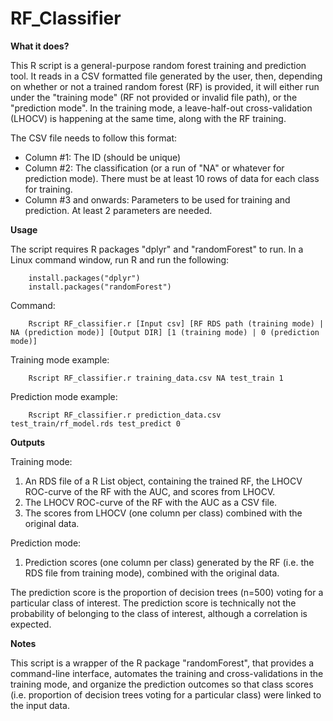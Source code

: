 # RF_Classifier

**What it does?**

This R script is a general-purpose random forest training and prediction tool. It reads in a CSV formatted file generated by the user, then, depending on whether or not a trained random forest (RF) is provided, it will either run under the "training mode" (RF not provided or invalid file path), or the "prediction mode". In the training mode, a leave-half-out cross-validation (LHOCV) is happening at the same time, along with the RF training.

The CSV file needs to follow this format:
- Column #1: The ID (should be unique)
- Column #2: The classification (or a run of "NA" or whatever for prediction mode). There must be at least 10 rows of data for each class for training.
- Column #3 and onwards: Parameters to be used for training and prediction. At least 2 parameters are needed.

**Usage**

The script requires R packages "dplyr" and "randomForest" to run. In a Linux command window, run R and run the following:

        install.packages("dplyr")
        install.packages("randomForest")

Command:

        Rscript RF_classifier.r [Input csv] [RF RDS path (training mode) | NA (prediction mode)] [Output DIR] [1 (training mode) | 0 (prediction mode)]
        
Training mode example:

        Rscript RF_classifier.r training_data.csv NA test_train 1
        
Prediction mode example:

        Rscript RF_classifier.r prediction_data.csv test_train/rf_model.rds test_predict 0

**Outputs**

Training mode:

1. An RDS file of a R List object, containing the trained RF, the LHOCV ROC-curve of the RF with the AUC, and scores from LHOCV.
2. The LHOCV ROC-curve of the RF with the AUC as a CSV file.
3. The scores from LHOCV (one column per class) combined with the original data.

Prediction mode:

1. Prediction scores (one column per class) generated by the RF (i.e. the RDS file from training mode), combined with the original data.

The prediction score is the proportion of decision trees (n=500) voting for a particular class of interest. The prediction score is technically not the probability of belonging to the class of interest, although a correlation is expected. 

**Notes**

This script is a wrapper of the R package "randomForest", that provides a command-line interface, automates the training and cross-validations in the training mode, and organize the prediction outcomes so that class scores (i.e. proportion of decision trees voting for a particular class) were linked to the input data.
